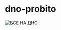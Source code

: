 # dno-probito

![ВСЕ НА ДНО](https://www.meme-arsenal.com/memes/49b9d90393d08d5df5324a269bf24f3c.jpg)
